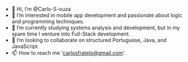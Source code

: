 - 👋 Hi, I’m @Carlo-S-ouza
- 👀 I’m interested in mobile app development and passionate about logic and programming techniques.
- 🌱 I’m currently studying systems analysis and development, but in my spare time I venture into Full-Stack development.
- 💞️ I’m looking to collaborate on structured Portuguese, Java, and JavaScript.
- 📫 How to reach me 'carlosfratelo@gmail.com'.

<!---
Carlo-S-ouza/Carlo-S-ouza is a ✨ special ✨ repository because its `README.md` (this file) appears on your GitHub profile.
You can click the Preview link to take a look at your changes.
--->
